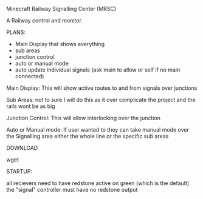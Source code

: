 Minecraft Railway Signalling Center (MRSC)

A Railway control and monitor.

PLANS:

- Main Display that shows everything
- sub areas
- junction control
- auto or manual mode
- auto update individual signals (ask main to allow or self if no main connected)


Main Display:
This will show active routes to and from signals over junctions

Sub Areas:
not to sure I will do this as it over complicate the project and the rails wont be as big

Junction Control:
This will allow interlocking over the junction

Auto or Manual mode:
If user wanted to they can take manual mode over the Signalling area either the whole line or the specific sub areas 

DOWNLOAD

wget 


STARTUP:

all recievers need to have redstone active on green (which is the default)
the "signal" controller must have no redstone output
